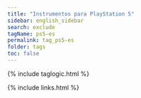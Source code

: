 ```yaml
---
title: "Instrumentos para PlayStation 5"
sidebar: english_sidebar
search: exclude
tagName: ps5-es
permalink: tag_ps5-es
folder: tags
toc: false
---
```

{% include taglogic.html %}

{% include links.html %}
